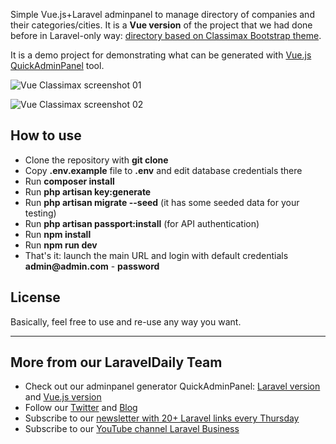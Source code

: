 Simple Vue.js+Laravel adminpanel to manage directory of companies and their categories/cities.
It is a __Vue version__ of the project that we had done before in Laravel-only way: [directory based on Classimax Bootstrap theme](https://github.com/LaravelDaily/Laravel-Classimax-Directory).

It is a demo project for demonstrating what can be generated with [Vue.js QuickAdminPanel](https://vue.quickadminpanel.com) tool.

![Vue Classimax screenshot 01](http://webcoderpro.com/vue-classimax-demo01.png)

![Vue Classimax screenshot 02](http://webcoderpro.com/vue-classimax-demo02.png)

## How to use

- Clone the repository with __git clone__
- Copy __.env.example__ file to __.env__ and edit database credentials there
- Run __composer install__
- Run __php artisan key:generate__
- Run __php artisan migrate --seed__ (it has some seeded data for your testing)
- Run __php artisan passport:install__ (for API authentication)
- Run __npm install__
- Run __npm run dev__
- That's it: launch the main URL and login with default credentials __admin@admin.com__ - __password__

## License

Basically, feel free to use and re-use any way you want.

---

## More from our LaravelDaily Team

- Check out our adminpanel generator QuickAdminPanel: [Laravel version](https://quickadminpanel.com) and [Vue.js version](https://vue.quickadminpanel.com)
- Follow our [Twitter](https://twitter.com/dailylaravel) and [Blog](http://laraveldaily.com/blog)
- Subscribe to our [newsletter with 20+ Laravel links every Thursday](http://laraveldaily.com/weekly-laravel-newsletter/)
- Subscribe to our [YouTube channel Laravel Business](https://www.youtube.com/channel/UCTuplgOBi6tJIlesIboymGA)
